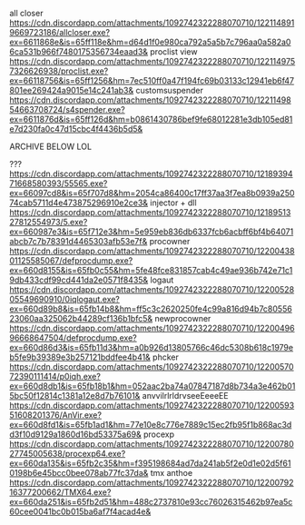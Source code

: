 all closer
https://cdn.discordapp.com/attachments/1092742322288070710/1221148919669723186/allcloser.exe?ex=6611868e&is=65ff118e&hm=d64d1f0e980ca792a5a5b7c796aa0a582a06ca531b966f7480175356734eaad3&
proclist view
https://cdn.discordapp.com/attachments/1092742322288070710/1221149757326626938/proclist.exe?ex=66118756&is=65ff1256&hm=7ec510ff0a47f194fc69b03133c12941eb6f47801ee269424a9015e14c241ab3&
customsuspender
https://cdn.discordapp.com/attachments/1092742322288070710/1221149854663708724/s4spender.exe?ex=6611876d&is=65ff126d&hm=b0861430786bef9fe68012281e3db105ed81e7d230fa0c47d15cbc4f4436b5d5&























ARCHIVE BELOW LOL



???
https://cdn.discordapp.com/attachments/1092742322288070710/1218939471668580393/55565.exe?ex=66097cd8&is=65f707d8&hm=2054ca86400c17ff37aa3f7ea8b0939a25074cab5711d4e473875296910e2ce3&
injector + dll
https://cdn.discordapp.com/attachments/1092742322288070710/1218951327812554973/5.exe?ex=660987e3&is=65f712e3&hm=5e959eb836db6337fcb6acbff6bf4b64071abcb7c7b78391d4465303afb53e7f&
procowner
https://cdn.discordapp.com/attachments/1092742322288070710/1220043801125585067/defprocdump.exe?ex=660d8155&is=65fb0c55&hm=5fe48fce831857cab4c49ae936b742e71c19db433cdf99cd441da2e0571f8435&
logaut
https://cdn.discordapp.com/attachments/1092742322288070710/1220052805549690910/0iqlogaut.exe?ex=660d89b8&is=65fb14b8&hm=ff5c3c2620250fe4c99a816d94b7c8055623060aa325062b44289cf136b1bfc5&
newprocowner
https://cdn.discordapp.com/attachments/1092742322288070710/1220049696668647504/defprocdump.exe?ex=660d86d3&is=65fb11d3&hm=a0b926d13805766c46dc5308b618c1979eb5fe9b39389e3b257121bddfee4b41&
phcker
https://cdn.discordapp.com/attachments/1092742322288070710/1220057072390111414/p0iqh.exe?ex=660d8db1&is=65fb18b1&hm=052aac2ba74a07847187d8b734a3e462b015bc50f12814c1381a12e8d7b76101&
anvvilrlrldrvseeEeeeEE
https://cdn.discordapp.com/attachments/1092742322288070710/1220059351608201376/AnVir.exe?ex=660d8fd1&is=65fb1ad1&hm=77e10e8c776e7889c15ec2fb95f1b868ac3dd3f10d9129a1860d16bd53375a69&
procexp
https://cdn.discordapp.com/attachments/1092742322288070710/1220078027745005638/procexp64.exe?ex=660da135&is=65fb2c35&hm=f395198684ad7da241ab5f2e0d1e02d5f610198b6e45bcc0bee078ab77fc37da&
tmx anthoe
https://cdn.discordapp.com/attachments/1092742322288070710/1220079216377200662/TMX64.exe?ex=660da251&is=65fb2d51&hm=488c2737810e93cc76026315462b97ea5c60cee0041bc0b015ba6af7f4acad4e&
